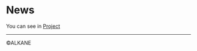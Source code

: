 # News
<ol>
  
</ol>

You can see in [Project](https://aalkanee.github.io/News/)


----
 <footer>&copy;ALKANE</footer>
